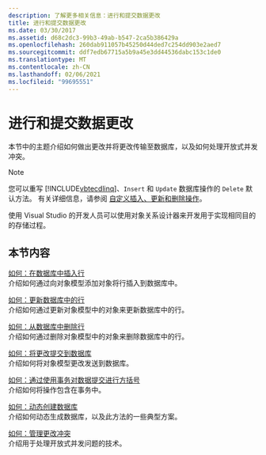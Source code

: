 ```yaml
---
description: 了解更多相关信息：进行和提交数据更改
title: 进行和提交数据更改
ms.date: 03/30/2017
ms.assetid: d68c2dc3-99b3-49ab-b547-2ca5b386429a
ms.openlocfilehash: 260dab911057b45250d44ded7c254dd903e2aed7
ms.sourcegitcommit: ddf7edb67715a5b9a45e3dd44536dabc153c1de0
ms.translationtype: MT
ms.contentlocale: zh-CN
ms.lasthandoff: 02/06/2021
ms.locfileid: "99695551"
---
```

# <a name="making-and-submitting-data-changes"></a>进行和提交数据更改

本节中的主题介绍如何做出更改并将更改传输至数据库，以及如何处理开放式并发冲突。

> [!NOTE]
> 您可以重写 [!INCLUDE[vbtecdlinq](../../../../../../includes/vbtecdlinq-md.md)]、`Insert` 和 `Update` 数据库操作的 `Delete` 默认方法。 有关详细信息，请参阅 [自定义插入、更新和删除操作](customizing-insert-update-and-delete-operations.md)。
>
> 使用 Visual Studio 的开发人员可以使用对象关系设计器来开发用于实现相同目的的存储过程。

## <a name="in-this-section"></a>本节内容

[如何：在数据库中插入行](how-to-insert-rows-into-the-database.md) \
介绍如何通过向对象模型添加对象将行插入到数据库中。

[如何：更新数据库中的行](how-to-update-rows-in-the-database.md) \
介绍如何通过更新对象模型中的对象来更新数据库中的行。

[如何：从数据库中删除行](how-to-delete-rows-from-the-database.md) \
介绍如何通过删除对象模型中的对象来删除数据库中的行。

[如何：将更改提交到数据库](how-to-submit-changes-to-the-database.md) \
介绍如何将对象模型更改发送到数据库。

[如何：通过使用事务对数据提交进行方括号](how-to-bracket-data-submissions-by-using-transactions.md) \
介绍如何将操作包含在事务中。

[如何：动态创建数据库](how-to-dynamically-create-a-database.md) \
介绍如何动态生成数据库，以及此方法的一些典型方案。

[如何：管理更改冲突](how-to-manage-change-conflicts.md) \
介绍用于处理开放式并发问题的技术。
